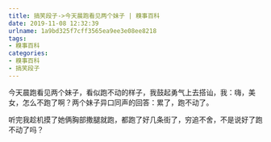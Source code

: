 ```yaml
---
title: 搞笑段子->今天晨跑看见两个妹子 | 糗事百科
date: 2019-11-08 12:32:39
urlname: 1a9bd325f7cff3565ea9ee3e08ee8218
tags: 
- 糗事百科
categories:
- 糗事百科
- 搞笑段子
---
```

今天晨跑看见两个妹子，看似跑不动的样子，我鼓起勇气上去搭讪，我：嗨，美女，怎么不跑了啊？两个妹子异口同声的回答：累了，跑不动了。

听完我趁机摸了她俩胸部撒腿就跑，都跑了好几条街了，穷追不舍，不是说好了跑不动了吗？


